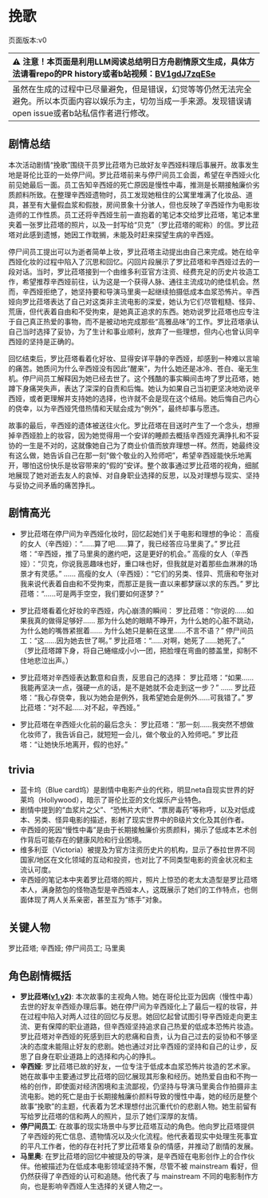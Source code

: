 # 挽歌
页面版本:v0
 

| :warning: 注意！本页面是利用LLM阅读总结明日方舟剧情原文生成，具体方法请看repo的PR history或者b站视频：[BV1gdJ7zqESe](https://www.bilibili.com/video/BV1gdJ7zqESe/)         |
|:----------------------------|
| 虽然在生成的过程中已尽量避免，但是错误，幻觉等等仍然无法完全避免。所以本页面内容以娱乐为主，切勿当成一手来源。发现错误请open issue或者b站私信作者进行修改。|



## 剧情总结
本次活动剧情“挽歌”围绕干员罗比菈塔为已故好友辛西娅料理后事展开。故事发生地是哥伦比亚的一处停尸间。罗比菈塔前来与停尸间员工会面，希望在辛西娅火化前见她最后一面。员工告知辛西娅的死亡原因是慢性中毒，推测是长期接触廉价劣质颜料所致。在整理辛西娅遗物时，员工发现她租住的公寓里堆满了化妆品、道具，甚至有大量假血浆和假肢，房间景象十分骇人，但也反映了辛西娅作为电影妆造师的工作性质。员工还将辛西娅生前一直抱着的笔记本交给罗比菈塔，笔记本里夹着一张罗比菈塔的照片，以及一封写给“贝克”（罗比菈塔的昵称）的信。罗比菈塔对此感到遗憾，她因工作耽搁，未能及时赶来探望生病的辛西娅。

停尸间员工提出可以为逝者简单上妆，罗比菈塔主动提出由自己来完成。她在给辛西娅化妆的过程中陷入了沉思和回忆。闪回片段展示了罗比菈塔和辛西娅过去的一段对话。当时，罗比菈塔接到一个由维多利亚官方注资、经费充足的历史片妆造工作，希望推荐辛西娅前往，认为这是一个获得人脉、通往主流成功的绝佳机会。然而，辛西娅拒绝了，她坚持要和导演马里奥一起继续拍摄低成本血浆恐怖片。辛西娅向罗比菈塔表达了自己对这类非主流电影的深爱，她认为它们尽管粗糙、怪异、荒唐，但代表着自由和不受拘束，是她真正追求的东西。她劝说罗比菈塔也应专注于自己真正热爱的事物，而不是被动地完成那些“高雅品味”的工作。罗比菈塔承认自己当时选择了妥协，为了生计和事业顺利，放弃了一些理想，但内心也曾认同辛西娅的坚持是正确的。

回忆结束后，罗比菈塔看着化好妆、显得安详平静的辛西娅，却感到一种难以言喻的痛苦。她质问为什么辛西娅没有因此“醒来”，为什么她还是冰冷、苍白、毫无生机。停尸间员工解释因为她已经去世了。这个残酷的事实瞬间击垮了罗比菈塔，她蹲下身痛哭失声，表达了深深的自责和后悔。她认为如果自己当初更坚决地劝说辛西娅，或者更理解并支持她的选择，也许就不会是现在这个结局。她后悔自己内心的侥幸，以为辛西娅凭借热情和天赋会成为“例外”，最终却事与愿违。

故事的最后，辛西娅的遗体被送往火化。罗比菈塔在目送时产生了一个念头，想擦掉辛西娅脸上的妆容，因为她觉得用一个安详的睡颜去概括辛西娅充满挣扎和不妥协的一生是不对的，这就像她自己为了商业价值而放弃理想一样。然而，她最终没有这么做，她告诉自己在那一刻“做个敬业的入殓师吧”，希望辛西娅能快乐地离开，哪怕这份快乐是妆容带来的“假的”安详。整个故事通过罗比菈塔的视角，细腻地展现了她对逝去友人的哀悼、对自身职业选择的反思，以及对理想与现实、坚持与妥协之间矛盾的痛苦挣扎。
## 剧情高光
- 罗比菈塔在停尸间为辛西娅化妆时，回忆起她们关于电影和理想的争论：
  高瘦的女人（辛西娅）：“......算了吧......算了，我已经答应马里奥了。”
  罗比菈塔：“辛西娅，推了马里奥的邀约吧，这是更好的机会。”
  高瘦的女人（辛西娅）：“贝克，你说我恶趣味也好，重口味也好，但我就是对着那些血淋淋的场景才有灵感。”
  ......
  高瘦的女人（辛西娅）：“它们的另类、怪异、荒唐和夸张对我来说代表着自由和不受拘束，而那正是我一直以来都梦寐以求的东西。”
  罗比菈塔：“......可是两手空空，我们要如何逐梦？”

- 罗比菈塔看着化好妆的辛西娅，内心崩溃的瞬间：
  罗比菈塔：“你说的......如果我真的做得足够好...... 那为什么她的眼睛不睁开，为什么她的心脏不跳动，为什么她的嘴唇紧抿着...... 为什么她只是躺在这里......不言不语？”
  停尸间员工：“这......因为她去世了啊。”
  罗比菈塔：“......对啊，她死了......她死了。”
  （罗比菈塔蹲下身，将自己蜷缩成小小一团，把脸埋在弯曲的膝盖里，抑制不住地悲泣出声。）

- 罗比菈塔对辛西娅表达歉意和自责，反思自己的选择：
  罗比菈塔：“如果......我能再坚决一点，强硬一点的话，是不是她就不会走到这一步？”
  ......
  罗比菈塔：“我心存侥幸，我以为她会是例外，我希望她会是例外......可我错了。”
  罗比菈塔：“对不起......对不起，辛西娅。”

- 罗比菈塔在辛西娅火化前的最后念头：
  罗比菈塔：“那一刻......我突然不想做化妆师了，我告诉自己，就短短一会儿，做个敬业的入殓师吧。”
  罗比菈塔：“让她快乐地离开，假的也好。”
## trivia
- 蓝卡坞（Blue card坞）是剧情中电影产业的代称，明显neta自现实世界的好莱坞（Hollywood），暗示了哥伦比亚的文化娱乐产业特色。
- 剧情中提到的“血浆片之父”、“恐怖片大师”、“票房毒药”等称呼，以及对低成本、另类、怪异电影的描述，影射了现实世界中的B级片文化及其创作者。
- 辛西娅的死因“慢性中毒”是由于长期接触廉价劣质颜料，揭示了低成本艺术创作背后可能存在的健康风险和行业困境。
- 维多利亚（Victoria）被提及为官方注资历史片的机构，显示了泰拉世界不同国家/地区在文化领域的互动和投资，也对比了不同类型电影的资金状况和主流认可度。
- 辛西娅的笔记本中夹着罗比菈塔的照片，照片上惊恐的老太太造型是罗比菈塔本人，满身脓包的怪物造型是辛西娅本人，这既展示了她们的工作特点，也侧面体现了两人关系亲密，甚至互为“练手”对象。
## 关键人物
罗比菈塔; 辛西娅; 停尸间员工; 马里奥
## 角色剧情概括
-   **罗比菈塔([v1](../chars/char_484_robrta.md),[v2](../char_v3/char_484_robrta.md))**: 本次故事的主视角人物。她在哥伦比亚为因病（慢性中毒）去世的好友辛西娅办理后事。她在停尸间为辛西娅化上了最后一程的妆容，并在过程中陷入对两人过往的回忆与反思。她回忆起曾试图引导辛西娅走向更主流、更有保障的职业道路，但辛西娅坚持追求自己热爱的低成本恐怖片妆造。罗比菈塔对辛西娅的死感到巨大的悲痛和自责，认为自己过去的妥协和不够坚决的态度未能阻止好友的悲剧。她也通过对比辛西娅的坚持和自己的让步，反思了自身在职业道路上的选择和内心的挣扎。
-   **辛西娅**: 罗比菈塔已故的好友，一位专注于低成本血浆恐怖片妆造的艺术家。她在故事中主要通过罗比菈塔的回忆展现其形象和经历。她热爱自由和不拘一格的创作，即使面对经济困境和主流鄙视，仍坚持与导演马里奥合作拍摄非主流电影。她的死亡是由于长期接触廉价颜料导致的慢性中毒，她的经历是整个故事“挽歌”的主题，代表着为艺术理想付出沉重代价的悲剧人物。她生前留有写给罗比菈塔的信和两人的照片，显示了她们深厚的友情。
-   **停尸间员工**: 在故事的现实场景中与罗比菈塔互动的角色。他向罗比菈塔提供了辛西娅的死亡信息、遗物情况以及火化流程。他代表着现实中处理生死事宜的平凡工作者，他的存在衬托了罗比菈塔复杂的情感，并推动了剧情的发展。
-   **马里奥**: 在罗比菈塔的回忆中被提及的导演，是辛西娅在电影创作上的合作伙伴。他被描述为在低成本电影领域坚持不懈，尽管不被 mainstream 看好，但仍然获得了辛西娅的认可和追随。他代表了与 mainstream 不同的电影制作方向，也是影响辛西娅人生选择的关键人物之一。